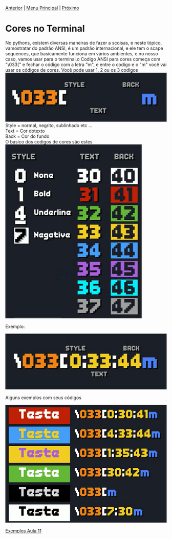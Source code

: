 [Anterior](Aula10.md) | [Menu Principal](/README.md/) | [Próximo](Aula12.md)  

#  Cores no Terminal  

No pythons, existem diversas maneiras de fazer a scoisas, e neste tópico, vamostratar do padrão ANSI, é um padrão internacional, e ele tem o scape sequences, que basicamente funciona em vários ambientes, e no nosso caso, vamos usar para o terminal.o Codigo ANSI para cores começa com "\033[" e fechar o código com a letra "m", e entre o codigo e o "m" você vai usar os códigos de cores. Você pode usar 1, 2 ou os 3 codigos    
![](/Imagens/aula11_img01.png)  
Style = normal, negrito, sublinhado etc ...  
Text = Cor dotexto  
Back = Cor do fundo  
O basico dos codigos de cores são estes  
![](/Imagens/aula11_img03.png)  

Exemplo:  

![](/Imagens/aula11_img02.png)  

Alguns exemplos com seus códigos

![](/Imagens/aula11_img04.png)


[Exemplos Aula 11](Aula11.py)